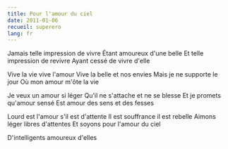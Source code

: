 ```yaml
---
title: Pour l'amour du ciel
date: 2011-01-06
recueil: superero
lang: fr
---
```


Jamais telle impression de vivre
Étant amoureux d'une belle
Et telle impression de revivre
Ayant cessé de vivre d'elle

Vive la vie vive l'amour
Vive la belle et nos envies
Mais je ne supporte le jour
Où mon amour m'ôte la vie

Je veux un amour si léger
Qu'il ne s'attache et ne se blesse
Et je promets qu'amour sensé
Est amour des sens et des fesses

Lourd est l'amour s'il est d'attente
Il est souffrance il est rebelle
Aimons léger libres d'attentes
Et soyons pour l'amour du ciel

D'intelligents amoureux d'elles
